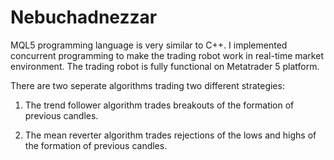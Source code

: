 # Nebuchadnezzar

MQL5 programming language is very similar to C++. I implemented concurrent programming to make the trading robot work in real-time market environment. The trading robot is fully functional on Metatrader 5 platform.


There are two seperate algorithms trading two different strategies:

1. The trend follower algorithm trades breakouts of the formation of previous candles.

2. The mean reverter algorithm trades rejections of the lows and highs of the formation of previous candles.
